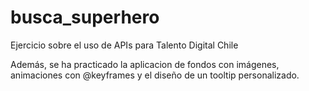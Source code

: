 # busca_superhero
Ejercicio sobre el uso de APIs para Talento Digital Chile

Además, se ha practicado la aplicacion de fondos con imágenes, animaciones con @keyframes
y el diseño de un tooltip personalizado.
